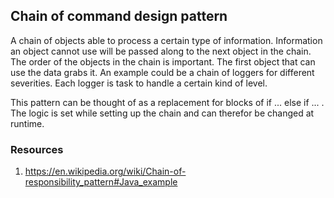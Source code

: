 ## Chain of command design pattern

A chain of objects able to process a certain type of information. Information an object cannot use will be passed along to the next object in the chain.
The order of the objects in the chain is important. The first object that can use the data grabs it.
An example could be a chain of loggers for different severities. Each logger is task to handle a certain kind of level.

This pattern can be thought of as a replacement for blocks of if ... else if ... . The logic is set while setting up the chain and can therefor
be changed at runtime.

### Resources 
1. https://en.wikipedia.org/wiki/Chain-of-responsibility_pattern#Java_example 
